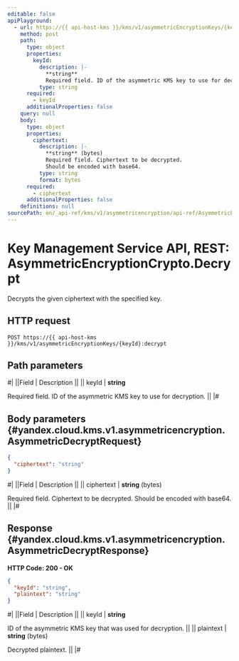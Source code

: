```yaml
---
editable: false
apiPlayground:
  - url: https://{{ api-host-kms }}/kms/v1/asymmetricEncryptionKeys/{keyId}:decrypt
    method: post
    path:
      type: object
      properties:
        keyId:
          description: |-
            **string**
            Required field. ID of the asymmetric KMS key to use for decryption.
          type: string
      required:
        - keyId
      additionalProperties: false
    query: null
    body:
      type: object
      properties:
        ciphertext:
          description: |-
            **string** (bytes)
            Required field. Ciphertext to be decrypted.
            Should be encoded with base64.
          type: string
          format: bytes
      required:
        - ciphertext
      additionalProperties: false
    definitions: null
sourcePath: en/_api-ref/kms/v1/asymmetricencryption/api-ref/AsymmetricEncryptionCrypto/decrypt.md
---
```


# Key Management Service API, REST: AsymmetricEncryptionCrypto.Decrypt

Decrypts the given ciphertext with the specified key.

## HTTP request

```
POST https://{{ api-host-kms }}/kms/v1/asymmetricEncryptionKeys/{keyId}:decrypt
```

## Path parameters

#|
||Field | Description ||
|| keyId | **string**

Required field. ID of the asymmetric KMS key to use for decryption. ||
|#

## Body parameters {#yandex.cloud.kms.v1.asymmetricencryption.AsymmetricDecryptRequest}

```json
{
  "ciphertext": "string"
}
```

#|
||Field | Description ||
|| ciphertext | **string** (bytes)

Required field. Ciphertext to be decrypted.
Should be encoded with base64. ||
|#

## Response {#yandex.cloud.kms.v1.asymmetricencryption.AsymmetricDecryptResponse}

**HTTP Code: 200 - OK**

```json
{
  "keyId": "string",
  "plaintext": "string"
}
```

#|
||Field | Description ||
|| keyId | **string**

ID of the asymmetric KMS key that was used for decryption. ||
|| plaintext | **string** (bytes)

Decrypted plaintext. ||
|#